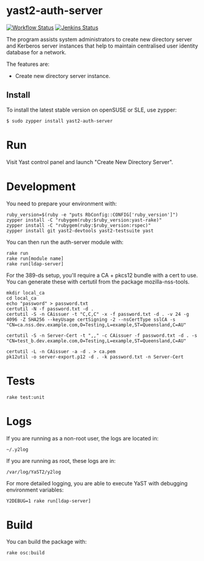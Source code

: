 # yast2-auth-server

[![Workflow Status](https://github.com/yast/yast-auth-server/workflows/CI/badge.svg?branch=master)](
https://github.com/yast/yast-auth-server/actions?query=branch%3Amaster)
[![Jenkins Status](https://ci.opensuse.org/buildStatus/icon?job=yast-yast-auth-server-master)](
https://ci.opensuse.org/view/Yast/job/yast-yast-auth-server-master/)

The program assists system administrators to create new directory server and
Kerberos server instances that help to maintain centralised user identity
database for a network.

The features are:
  * Create new directory server instance.

## Install
To install the latest stable version on openSUSE or SLE, use zypper:

```
$ sudo zypper install yast2-auth-server
```

# Run
Visit Yast control panel and launch "Create New Directory Server".


# Development

You need to prepare your environment with:

```
ruby_version=$(ruby -e "puts RbConfig::CONFIG['ruby_version']")
zypper install -C "rubygem(ruby:$ruby_version:yast-rake)"
zypper install -C "rubygem(ruby:$ruby_version:rspec)"
zypper install git yast2-devtools yast2-testsuite yast
```

You can then run the auth-server module with:

```
rake run
rake run[module name]
rake run[ldap-server]
```

For the 389-ds setup, you'll require a CA + pkcs12 bundle with a cert to use. You can generate
these with certutil from the package mozilla-nss-tools.

```
mkdir local_ca
cd local_ca
echo "password" > password.txt
certutil -N -f password.txt -d .
certutil -S -n CAissuer -t "C,C,C" -x -f password.txt -d . -v 24 -g 4096 -Z SHA256 --keyUsage certSigning -2 --nsCertType sslCA -s "CN=ca.nss.dev.example.com,O=Testing,L=example,ST=Queensland,C=AU"

certutil -S -n Server-Cert -t ",," -c CAissuer -f password.txt -d . -s "CN=test_b.dev.example.com,O=Testing,L=example,ST=Queensland,C=AU"

certutil -L -n CAissuer -a -d . > ca.pem
pk12util -o server-export.p12 -d . -k password.txt -n Server-Cert
```

# Tests

```
rake test:unit
```

# Logs

If you are running as a non-root user, the logs are located in:

```
~/.y2log
```

If you are running as root, these logs are in:

```
/var/log/YaST2/y2log
```

For more detailed logging, you are able to execute YaST with debugging environment variables:

```
Y2DEBUG=1 rake run[ldap-server]
```

# Build

You can build the package with:

```
rake osc:build
```




